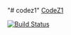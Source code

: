 "# codez1"
[CodeZ1](https://leviplj.github.io/codez1/)

[![Build Status](https://travis-ci.org/leviplj/codez1.svg?branch=master)](https://travis-ci.org/leviplj/codez1)